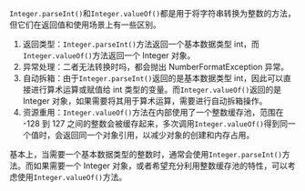 `Integer.parseInt()`和`Integer.valueOf()`都是用于将字符串转换为整数的方法，但它们在返回值和使用场景上有一些区别。

1. 返回类型：`Integer.parseInt()`方法返回一个基本数据类型 int，而`Integer.valueOf()`方法返回一个 Integer 对象。
2. 异常处理：二者无法转换时吗，都会抛出 NumberFormatException 异常。
3. 自动拆箱：由于`Integer.parseInt()`返回的是基本数据类型 int，因此可以直接进行算术运算或赋值给 int 类型的变量。而`Integer.valueOf()`返回的是 Integer 对象，如果需要将其用于算术运算，需要进行自动拆箱操作。
4. 资源重用：`Integer.valueOf()`方法在内部使用了一个整数缓存池，范围在 -128 到 127 之间的整数会被缓存起来，多次调用`Integer.valueOf()`得到同一个值时，会返回同一个对象引用，以减少对象的创建和内存占用。

​	基本上，当需要一个基本数据类型的整数时，通常会使用`Integer.parseInt()`方法。而如果需要一个 Integer 对象，或者希望充分利用整数缓存池的特性，可以考虑使用`Integer.valueOf()`方法。

